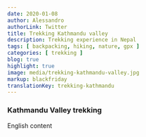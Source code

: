 ```yaml
---
date: 2020-01-08
author: Alessandro
authorLink: Twitter
title: Trekking Kathmandu valley
description: Trekking experience in Nepal
tags: [ backpacking, hiking, nature, gpx ]
categories: [ trekking ]
blog: true
highlight: true
image: media/trekking-kathmandu-valley.jpg
markup: blackfriday
translationKey: trekking-kathmandu
---
```


### **Kathmandu Valley trekking**

English content
